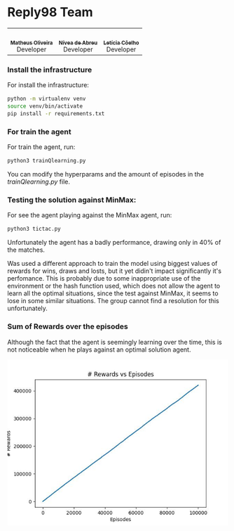# Reply98 Team

<div align="center" style="max-width:68rem;">
<table>
  <tr>
    <td align="center"><a href="https://github.com/matheus-1618"><img style="border-radius: 50%;" src="https://avatars.githubusercontent.com/matheus-1618" width="100px;" alt=""/><br /><sub><b>Matheus Oliveira</b></sub></a><br /><a href="https://github.com/matheus-1618" title="Matheus Silva M. Oliveira"></a> Developer</td>
   <td align="center"><a href="https://github.com/niveaabreu"><img style="border-radius: 50%;" src="https://avatars.githubusercontent.com/niveaabreu" width="100px;" alt=""/><br /><sub><b>Nívea de Abreu</b></sub></a><br /><a href="https://github.com/niveaabreu" title="Nívea de Abreu"></a>Developer</td>
      <td align="center"><a href="https://github.com/leticiacb1"><img style="border-radius: 50%;" src="https://avatars.githubusercontent.com/leticiacb1" width="100px;" alt=""/><br /><sub><b>Letícia Côelho</b></sub></a><br /><a href="https://github.com/leticiacb1" title="Letícia Côelho"></a>Developer</td>

  </tr>
</table>
</div>

### Install the infrastructure
For install the infrastructure:
```bash
python -m virtualenv venv
source venv/bin/activate
pip install -r requirements.txt

```

### For train the agent
For train the agent, run:
```bash
python3 trainQlearning.py
```

You can modify the hyperparams and the amount of episodes in the *trainQlearning.py* file.

### Testing the solution against MinMax:
For see the agent playing against the MinMax agent, run:
```bash
python3 tictac.py
```
Unfortunately the agent has a badly performance, drawing only in 40% of the matches.

Was used a different approach to train the model using biggest values of rewards for wins, draws and losts, but it yet didin't impact significantly it's perfomance. 
This is probably due to some inappropriate use of the environment or the hash function used, which does not allow the agent to learn all the optimal situations, since the test against MinMax, it seems to lose in some similar situations. The group cannot find a resolution for this unfortunately.

### Sum of Rewards over the episodes
Although the fact that the agent is seemingly learning over the time, this is not noticeable when he plays against an optimal solution agent.


<img src='Tictac.jpg'/>
